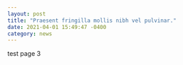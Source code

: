 ```yaml
---
layout: post
title: "Praesent fringilla mollis nibh vel pulvinar."
date: 2021-04-01 15:49:47 -0400
category: news
---
```


test page 3
